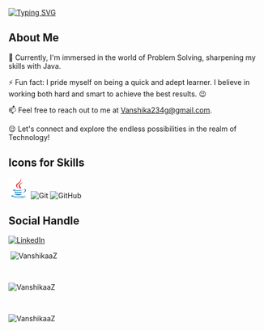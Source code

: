 <a href="https://git.io/typing-svg"><img src="https://readme-typing-svg.herokuapp.com?font=Georgia&weight=1000&size=26&duration=3000&pause=1000&color=blue&vCenter=true&lines=Hi+There!+This+is+Vanshika+" alt="Typing SVG" /></a>

## About Me
🔭 Currently, I'm immersed in the world of Problem Solving, sharpening my skills with Java.

⚡ Fun fact: I pride myself on being a quick and adept learner. I believe in working both hard and smart to achieve the best results. 😉

📫 Feel free to reach out to me at Vanshika234g@gmail.com. 

😌 Let's connect and explore the endless possibilities in the realm of Technology!

## Icons for Skills
<div class="badges-section">
  <img class="badge" src="https://raw.githubusercontent.com/devicons/devicon/master/icons/java/java-original.svg?style=for-the-badge&logo=Java&logoColor=white" alt="java" width="40" height="40">
  <img class="badge" src="https://img.shields.io/badge/git-%23F05033.svg?style=for-the-badge&logo=git&logoColor=white" alt="Git">
  <img class="badge" src="https://img.shields.io/badge/github-%23121011.svg?style=for-the-badge&logo=github&logoColor=white" alt="GitHub">
</div>

## Social Handle
<div class="social-section">
  <a href="https://www.linkedin.com/in/Vanshikaaz/" target="_blank" rel="noopener noreferrer" class="social-badge">
    <img src="https://img.shields.io/badge/linkedin-%230077B5.svg?style=for-the-badge&logo=linkedin&logoColor=white" alt="LinkedIn">
  </a>
</div>

<p>&nbsp;<img align="centre" src="https://github-readme-stats.vercel.app/api?username=VanshikaaZ&show_icons=true&locale=en&theme=dark" alt="VanshikaaZ"/></p>
<br>
<p><img align="centre" src="https://github-readme-stats.vercel.app/api/top-langs/?username=VanshikaaZ&layout=compact&hide=html&theme=dark" alt="VanshikaaZ" width="450"/></p>
<br>
<p><img align="centre" src="https://github-readme-streak-stats.herokuapp.com/?user=VanshikaaZ&theme=dark" alt="VanshikaaZ" /></p>


